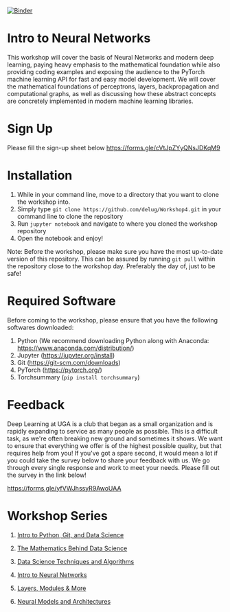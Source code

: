 [![Binder](https://mybinder.org/badge_logo.svg)](https://mybinder.org/v2/gh/delug/Workshop4/master)

# Intro to Neural Networks

This workshop will cover the basis of Neural Networks and modern deep learning, paying heavy emphasis to the mathematical foundation while also providing coding examples and exposing the audience to the PyTorch machine learning API for fast and easy model development. We will cover the mathematical foundations of perceptrons, layers, backpropagation and computational graphs, as well as discussing how these abstract concepts are concretely implemented in modern machine learning libraries.

# Sign Up

Please fill the sign-up sheet below
https://forms.gle/cVtJpZYyQNsJDKqM9

# Installation

1. While in your command line, move to a directory that you want to clone the workshop into.
2. Simply type `git clone https://github.com/delug/Workshop4.git` in your command line to clone the repository
3. Run `jupyter notebook` and navigate to where you cloned the workshop repository
4. Open the notebook and enjoy!

Note: Before the workshop, please make sure you have the most up-to-date version of this repository. This can be assured by running `git pull`
within the repository close to the workshop day. Preferably the day of, just to be safe!

# Required Software

Before coming to the workshop, please ensure that you have the following softwares downloaded:

1) Python   (We recommend downloading Python along with Anaconda: https://www.anaconda.com/distribution/)
2) Jupyter  (https://jupyter.org/install)
3) Git      (https://git-scm.com/downloads)
4) PyTorch  (https://pytorch.org/)
5) Torchsummary   (`pip install torchsummary`)
# Feedback

Deep Learning at UGA is a club that began as a small organization and is rapidly expanding to service as many people as possible.
This is a difficult task, as we're often breaking new ground and sometimes it shows. We want to ensure that everything we offer
is of the highest possible quality, but that requires help from you! If you've got a spare second, it would mean a lot if you could
take the survey below to share your feedback with us. We go through every single response and work to meet your needs. Please fill
out the survey in the link below!

https://forms.gle/yfVWJhssyR9AwoUAA


# Workshop Series

1. [Intro to Python, Git, and Data Science](https://github.com/delug/Workshop1)

2. [The Mathematics Behind Data Science](https://github.com/delug/Workshop2)

3. [Data Science Techniques and Algorithms](https://github.com/delug/Workshop3)

4. [Intro to Neural Networks](https://github.com/delug/Workshop4)

5. [Layers, Modules & More](https://github.com/delug/Workshop5)

6. [Neural Models and Architectures](https://github.com/delug/Workshop6)
